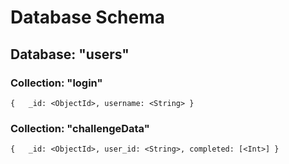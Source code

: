 # Database Schema

## Database: "users"
### Collection: "login"
`
  {  
    _id: <ObjectId>,
    username: <String>
  }
`

### Collection: "challengeData"
`
  {  
    _id: <ObjectId>,
    user_id: <String>,
    completed: [<Int>]
  }
`